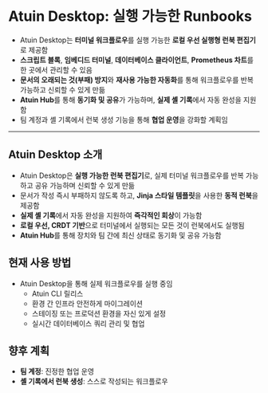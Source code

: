 # Atuin Desktop: 실행 가능한 Runbooks


* Atuin Desktop는 **터미널 워크플로우**를 실행 가능한 **로컬 우선 실행형 런북 편집기**로 제공함
* **스크립트 블록**, **임베디드 터미널**, **데이터베이스 클라이언트**, **Prometheus 차트**를 한 곳에서 관리할 수 있음
* **문서의 오래되는 것(부패) 방지**와 **재사용 가능한 자동화**를 통해 워크플로우를 반복 가능하고 신뢰할 수 있게 만듦
* **Atuin Hub**를 통해 **동기화 및 공유**가 가능하며, **실제 셸 기록**에서 자동 완성을 지원함
* 팀 계정과 셸 기록에서 런북 생성 기능을 통해 **협업 운영**을 강화할 계획임

---

Atuin Desktop 소개
----------------

* Atuin Desktop은 **실행 가능한 런북 편집기**로, 실제 터미널 워크플로우를 반복 가능하고 공유 가능하며 신뢰할 수 있게 만듦
* 문서가 작성 즉시 부패하지 않도록 하고, **Jinja 스타일 템플릿**을 사용한 **동적 런북**을 제공함
* **실제 셸 기록**에서 자동 완성을 지원하여 **즉각적인 회상**이 가능함
* **로컬 우선, CRDT 기반**으로 터미널에서 실행되는 모든 것이 런북에서도 실행됨
* **Atuin Hub**를 통해 장치와 팀 간에 최신 상태로 동기화 및 공유 가능함

현재 사용 방법
--------

* Atuin Desktop을 통해 실제 워크플로우를 실행 중임
  + Atuin CLI 릴리스
  + 환경 간 인프라 안전하게 마이그레이션
  + 스테이징 또는 프로덕션 환경을 자신 있게 설정
  + 실시간 데이터베이스 쿼리 관리 및 협업

향후 계획
-----

* **팀 계정**: 진정한 협업 운영
* **셸 기록에서 런북 생성**: 스스로 작성되는 워크플로우

